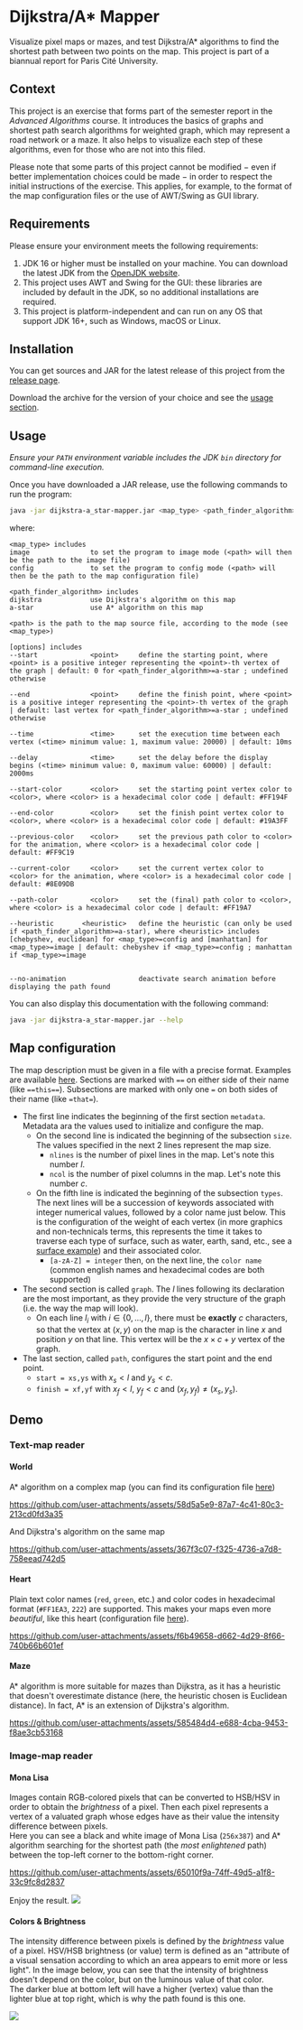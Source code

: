 # Dijkstra/A* Mapper
Visualize pixel maps or mazes, and test Dijkstra/A\* algorithms to find the shortest path between two points on the map. 
This project is part of a biannual report for Paris Cité University.

## Context
This project is an exercise that forms part of the semester report in the *Advanced Algorithms* course.
It introduces the basics of graphs and shortest path search algorithms for weighted graph, 
which may represent a road network or a maze.
It also helps to visualize each step of these algorithms, even for those who are not
into this filed.

Please note that some parts of this project cannot be modified $-$ even if better implementation choices could be made $-$
in order to respect the initial instructions of the exercise.
This applies, for example, to the format of the map configuration files or the use of AWT/Swing as GUI library.

## Requirements
Please ensure your environment meets the following requirements:
1. JDK 16 or higher must be installed on your machine. 
You can download the latest JDK from the [OpenJDK website](https://openjdk.org).
2. This project uses AWT and Swing for the GUI: these libraries are included by default in the JDK,
so no additional installations are required.
3. This project is platform-independent and can run on any OS that support JDK 16+, such as Windows, macOS or Linux.

## Installation
You can get sources and JAR for the latest release of this project 
from the [release page](https://github.com/pacotine/dijkstra-a_star-mapper/releases).

Download the archive for the version of your choice and see the [usage section](#usage).

## Usage
*Ensure your `PATH` environment variable includes the JDK `bin` directory for command-line execution.*

Once you have downloaded a JAR release, use the following commands to run the program:
```bash
java -jar dijkstra-a_star-mapper.jar <map_type> <path_finder_algorithm> <path> [options]
```            
where:
```text
<map_type> includes
image               to set the program to image mode (<path> will then be the path to the image file)
config              to set the program to config mode (<path> will then be the path to the map configuration file)

<path_finder_algorithm> includes
dijkstra            use Dijkstra's algorithm on this map
a-star              use A* algorithm on this map

<path> is the path to the map source file, according to the mode (see <map_type>)

[options] includes
--start             <point>     define the starting point, where <point> is a positive integer representing the <point>-th vertex of the graph | default: 0 for <path_finder_algorithm>=a-star ; undefined otherwise

--end               <point>     define the finish point, where <point> is a positive integer representing the <point>-th vertex of the graph | default: last vertex for <path_finder_algorithm>=a-star ; undefined otherwise

--time              <time>      set the execution time between each vertex (<time> minimum value: 1, maximum value: 20000) | default: 10ms

--delay             <time>      set the delay before the display begins (<time> minimum value: 0, maximum value: 60000) | default: 2000ms

--start-color       <color>     set the starting point vertex color to <color>, where <color> is a hexadecimal color code | default: #FF194F

--end-color         <color>     set the finish point vertex color to <color>, where <color> is a hexadecimal color code | default: #19A3FF

--previous-color    <color>     set the previous path color to <color> for the animation, where <color> is a hexadecimal color code | default: #FF9C19

--current-color     <color>     set the current vertex color to <color> for the animation, where <color> is a hexadecimal color code | default: #8E09DB

--path-color        <color>     set the (final) path color to <color>, where <color> is a hexadecimal color code | default: #FF19A7

--heuristic       <heuristic>   define the heuristic (can only be used if <path_finder_algorithm>=a-star), where <heuristic> includes [chebyshev, euclidean] for <map_type>=config and [manhattan] for <map_type>=image | default: chebyshev if <map_type>=config ; manhattan if <map_type>=image


--no-animation                  deactivate search animation before displaying the path found
```
You can also display this documentation with the following command:
```bash
java -jar dijkstra-a_star-mapper.jar --help
```

## Map configuration
The map description must be given in a file with a precise format. Examples are available [here](assets/examples).
Sections are marked with `==` on either side of their name (like `==this==`). Subsections are marked with
only one `=` on both sides of their name (like `=that=`).
- The first line indicates the beginning of the first section `metadata`. 
Metadata ara the values used to initialize and configure the map.
  - On the second line is indicated the beginning of the subsection `size`.
    The values specified in the next 2 lines represent the map size.
    - `nlines` is the number of pixel lines in the map. Let's note this number $l$.
    - `ncol` is the number of pixel columns in the map. Let's note this number $c$.
  - On the fifth line is indicated the beginning of the subsection `types`.
  The next lines will be a succession of keywords associated with integer numerical values, 
  followed by a color name just below. This is the configuration of the weight of each vertex
  (in more graphics and non-technicals terms, this represents the time it takes to traverse each
  type of surface, such as water, earth, sand, etc., see a [surface example](assets/examples/test.txt)) and their associated color.
    - `[a-zA-Z] = integer` then, on the next line, the `color name` 
    (common english names and hexadecimal codes are both supported)
- The second section is called `graph`. The $l$ lines following its declaration are the most important, as they provide
the very structure of the graph (i.e. the way the map will look).
  - On each line $l_i$ with $`i \in \{0, \dots, l \}`$, there must be **exactly** $c$ characters, so that the vertex at $(x,y)$ on the map is the character
  in line $x$ and position $y$ on that line. This vertex will be the $x \times c + y$ vertex of the graph.
- The last section, called `path`, configures the start point and the end point.
  - `start = xs,ys` with $x_s < l$ and $y_s < c$.
  - `finish = xf,yf` with $x_f < l$, $y_f < c$ and $(x_f, y_f) \neq (x_s, y_s)$.

## Demo
### Text-map reader
#### World
A\* algorithm on a complex map (you can find its configuration file [here](assets/examples/test.txt))

https://github.com/user-attachments/assets/58d5a5e9-87a7-4c41-80c3-213cd0fd3a35

And Dijkstra's algorithm on the same map

https://github.com/user-attachments/assets/367f3c07-f325-4736-a7d8-758eead742d5

#### Heart
Plain text color names (`red`, `green`, etc.) and color codes in hexadecimal format (`#FF1EA3`, `222`) are supported. 
This makes your maps even more *beautiful*, like this heart (configuration file [here](assets/examples/heart.txt)).

https://github.com/user-attachments/assets/f6b49658-d662-4d29-8f66-740b66b601ef

#### Maze
A* algorithm is more suitable for mazes than Dijkstra, as it has a heuristic that doesn't overestimate distance (here, the heuristic chosen is Euclidean distance). 
In fact, A* is an extension of Dijkstra's algorithm.

https://github.com/user-attachments/assets/585484d4-e688-4cba-9453-f8ae3cb53168

### Image-map reader
#### Mona Lisa
Images contain RGB-colored pixels that can be converted to HSB/HSV in order to obtain the *brightness* of a pixel. 
Then each pixel represents a vertex of a valuated graph whose edges have as their value the intensity difference between pixels.\
Here you can see a black and white image of Mona Lisa (`256x387`) and A* algorithm searching for the shortest path (the *most enlightened* path) between the top-left corner to the bottom-right corner.

https://github.com/user-attachments/assets/65010f9a-74ff-49d5-a1f8-33c9fc8d2837

Enjoy the result.
![](https://github.com/user-attachments/assets/eb24148f-0a0b-4390-b344-5035d2a03f67)

#### Colors & Brightness
The intensity difference between pixels is defined by the *brightness* value of a pixel. HSV/HSB brightness (or value) term is defined as an "attribute of a visual sensation according to which an area appears to emit more or less light". In the image below, you can see that the intensity of brightness doesn't depend on the color, but on the luminous value of that color.\
The darker blue at bottom left will have a higher (vertex) value than the lighter blue at top right, which is why the path found is this one. 

![](https://github.com/user-attachments/assets/d7ad75d9-00fd-4c44-951a-f801d652121a)


